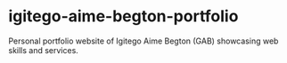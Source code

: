 # igitego-aime-begton-portfolio
Personal portfolio website of Igitego Aime Begton (GAB) showcasing web skills and services.
